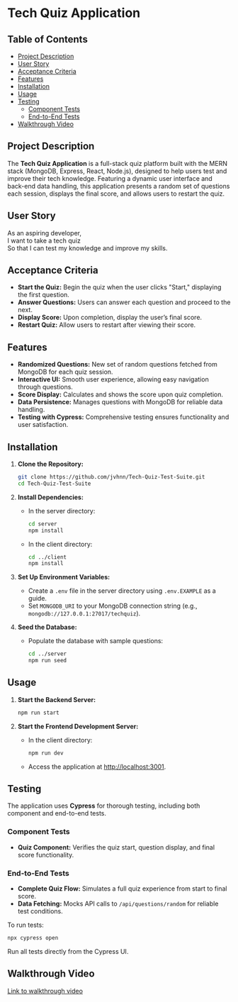 # Tech Quiz Application

## Table of Contents
- [Project Description](#project-description)
- [User Story](#user-story)
- [Acceptance Criteria](#acceptance-criteria)
- [Features](#features)
- [Installation](#installation)
- [Usage](#usage)
- [Testing](#testing)
  - [Component Tests](#component-tests)
  - [End-to-End Tests](#end-to-end-tests)
- [Walkthrough Video](#walkthrough-video)

## Project Description
The **Tech Quiz Application** is a full-stack quiz platform built with the MERN stack (MongoDB, Express, React, Node.js), designed to help users test and improve their tech knowledge. Featuring a dynamic user interface and back-end data handling, this application presents a random set of questions each session, displays the final score, and allows users to restart the quiz.

## User Story
As an aspiring developer,  
I want to take a tech quiz  
So that I can test my knowledge and improve my skills.

## Acceptance Criteria
- **Start the Quiz:** Begin the quiz when the user clicks "Start," displaying the first question.
- **Answer Questions:** Users can answer each question and proceed to the next.
- **Display Score:** Upon completion, display the user’s final score.
- **Restart Quiz:** Allow users to restart after viewing their score.

## Features
- **Randomized Questions:** New set of random questions fetched from MongoDB for each quiz session.
- **Interactive UI:** Smooth user experience, allowing easy navigation through questions.
- **Score Display:** Calculates and shows the score upon quiz completion.
- **Data Persistence:** Manages questions with MongoDB for reliable data handling.
- **Testing with Cypress:** Comprehensive testing ensures functionality and user satisfaction.

## Installation

1. **Clone the Repository:**
   ```bash
   git clone https://github.com/jvhnn/Tech-Quiz-Test-Suite.git
   cd Tech-Quiz-Test-Suite
   ```

2. **Install Dependencies:**
   - In the server directory:
     ```bash
     cd server
     npm install
     ```
   - In the client directory:
     ```bash
     cd ../client
     npm install
     ```

3. **Set Up Environment Variables:**
   - Create a `.env` file in the server directory using `.env.EXAMPLE` as a guide.
   - Set `MONGODB_URI` to your MongoDB connection string (e.g., `mongodb://127.0.0.1:27017/techquiz`).

4. **Seed the Database:**
   - Populate the database with sample questions:
     ```bash
     cd ../server
     npm run seed
     ```

## Usage

1. **Start the Backend Server:**
   ```bash
   npm run start
   ```

2. **Start the Frontend Development Server:**
   - In the client directory:
     ```bash
     npm run dev
     ```
   - Access the application at [http://localhost:3001](http://localhost:3001).

## Testing

The application uses **Cypress** for thorough testing, including both component and end-to-end tests.

### Component Tests
- **Quiz Component:** Verifies the quiz start, question display, and final score functionality.

### End-to-End Tests
- **Complete Quiz Flow:** Simulates a full quiz experience from start to final score.
- **Data Fetching:** Mocks API calls to `/api/questions/random` for reliable test conditions.

To run tests:
```bash
npx cypress open
```

Run all tests directly from the Cypress UI.

## Walkthrough Video
[Link to walkthrough video](https://youtu.be/zHag9VOR0SU)